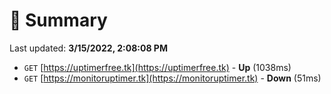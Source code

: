 # 📖 Summary
Last updated: **3/15/2022, 2:08:08 PM**

- `GET` [https://uptimerfree.tk](https://uptimerfree.tk) - **Up** (1038ms)
- `GET` [https://monitoruptimer.tk](https://monitoruptimer.tk) - **Down** (51ms)
